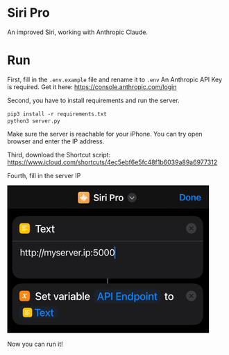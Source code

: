 # Siri Pro

An improved Siri, working with Anthropic Claude.

# Run

First, fill in the `.env.example` file and rename it to `.env`
An Anthropic API Key is required. Get it here: https://console.anthropic.com/login

Second, you have to install requirements and run the server.

```shell
pip3 install -r requirements.txt
python3 server.py
```

Make sure the server is reachable for your iPhone. You can try open browser and enter the IP address.

Third, download the Shortcut script:
https://www.icloud.com/shortcuts/4ec5ebf6e5fc48f1b6039a89a6977312

Fourth, fill in the server IP

![1725470435825](image/README/1725470435825.png)

Now you can run it!
